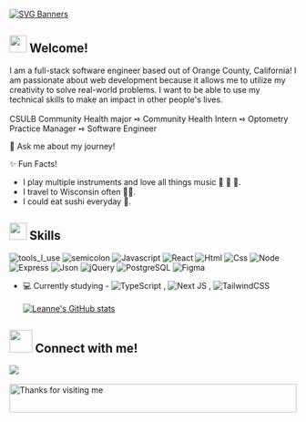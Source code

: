[![SVG Banners](https://svg-banners.vercel.app/api?type=typeWriter&text1=Hello,%20World!%20My%20%20name%20is%20Leanne%20👋%20💻&width=800&height=150)](https://github.com/Akshay090/svg-banners)

<h2> <img src="https://emojis.slackmojis.com/emojis/images/1588315024/8823/hyperkitty.gif?1588315024" width="30" /> Welcome! </h2>
I am a full-stack software engineer based out of Orange County, California! I am passionate about web development because it allows me to utilize my creativity to solve real-world problems. I want to be able to use my technical skills to make an impact in other people's lives.
<br></br>
 CSULB Community Health major ➺ Community Health Intern ➺ Optometry Practice Manager  ➺ Software Engineer

🤝 Ask me about my journey!

✨ Fun Facts! 

- I play multiple instruments and love all things music 🎸 🎻 🎹.
- I travel to Wisconsin often 👩‍🌾.
- I could eat sushi everyday 🍣.

<h2> <img src="https://emojis.slackmojis.com/emojis/images/1621024394/39092/cat-roll.gif?1621024394" width="30" /> Skills</h2>


![tools_I_use](https://img.shields.io/badge/-%F0%9F%9A%80%20Tools%20I%20use-orange)
![semicolon](https://img.shields.io/badge/-%3A-orange)
![Javascript](https://img.shields.io/badge/JavaScript-323330?style=flat&logo=javascript&logoColor=F7DF1E)
![React](https://img.shields.io/badge/React-20232A?style=flat&logo=react&logoColor=61DAFB)
![Html](https://img.shields.io/badge/HTML5-E34F26?style=flat&logo=html5&logoColor=white)
![Css](https://img.shields.io/badge/CSS3-1572B6?style=flat&logo=css3&logoColor=white)
![Node](https://img.shields.io/badge/Node.js-43853D?style=flat&logo=node.js&logoColor=white)
![Express](https://img.shields.io/badge/Express.js-404D59?style=flat)
![Json](https://img.shields.io/badge/json-5E5C5C?style=flat&logo=json&logoColor=white)
![jQuery](https://img.shields.io/badge/jQuery-0769AD?style=flat&logo=jquery&logoColor=white)
![PostgreSQL](https://img.shields.io/badge/PostgreSQL-316192?style=flat&logo=postgresql&logoColor=white)
![Figma](https://img.shields.io/badge/Figma-F24E1E?style=flat&logo=figma&logoColor=white)
- 💻 Currently studying - ![TypeScript](https://img.shields.io/badge/typescript-%23007ACC.svg?style=flate&logo=typescript&logoColor=white) , ![Next JS](https://img.shields.io/badge/Next-black?style=flat&logo=next.js&logoColor=white) , ![TailwindCSS](https://img.shields.io/badge/tailwindcss-%2338B2AC.svg?style=flat&logo=tailwind-css&logoColor=white)
<br> </br>
[![Leanne's GitHub stats](https://github-readme-stats.vercel.app/api?username=leanne-vu&hide=stars,contribs&show_icons=true&theme=bear)](https://github.com/leanne-vu/github-readme-stats)

## <img src="https://github.com/SP-XD/SP-XD/blob/main/images/letterbox.gif?raw=true" width="40" /> Connect with me! <br>
<a href="https://www.linkedin.com/in/leanne-vu/">
    <img src="https://img.shields.io/badge/LinkedIn-0077B5?style=for-the-badge&logo=linkedin&logoColor=white" />
</a>
  <br></br>
<img height="50" alt="Thanks for visiting me" width="100%" src="https://raw.githubusercontent.com/BrunnerLivio/brunnerlivio/master/images/marquee.svg" />

